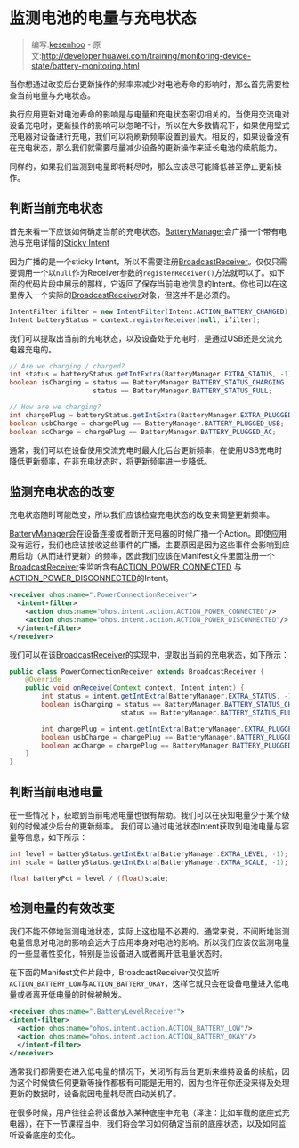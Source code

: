 # 监测电池的电量与充电状态

> 编写:[kesenhoo](https://github.com/kesenhoo) - 原文:<http://developer.huawei.com/training/monitoring-device-state/battery-monitoring.html>

当你想通过改变后台更新操作的频率来减少对电池寿命的影响时，那么首先需要检查当前电量与充电状态。

执行应用更新对电池寿命的影响是与电量和充电状态密切相关的。当使用交流电对设备充电时，更新操作的影响可以忽略不计，所以在大多数情况下，如果使用壁式充电器对设备进行充电，我们可以将刷新频率设置到最大。相反的，如果设备没有在充电状态，那么我们就需要尽量减少设备的更新操作来延长电池的续航能力。

同样的，如果我们监测到电量即将耗尽时，那么应该尽可能降低甚至停止更新操作。

## 判断当前充电状态

首先来看一下应该如何确定当前的充电状态。[BatteryManager](http://developer.huawei.com/reference/ohos/os/BatteryManager.html)会广播一个带有电池与充电详情的[Sticky Intent](http://developer.huawei.com/guide/topics/fundamentals/services.html)

因为广播的是一个sticky Intent，所以不需要注册[BroadcastReceiver](http://developer.huawei.com/reference/ohos/content/BroadcastReceiver.html)。仅仅只需要调用一个以`null`作为Receiver参数的`registerReceiver()`方法就可以了。如下面的代码片段中展示的那样，它返回了保存当前电池信息的Intent。你也可以在这里传入一个实际的[BroadcastReceiver](http://developer.huawei.com/reference/ohos/content/BroadcastReceiver.html)对象，但这并不是必须的。

```java
IntentFilter ifilter = new IntentFilter(Intent.ACTION_BATTERY_CHANGED);
Intent batteryStatus = context.registerReceiver(null, ifilter);
```

我们可以提取出当前的充电状态，以及设备处于充电时，是通过USB还是交流充电器充电的。

```java
// Are we charging / charged?
int status = batteryStatus.getIntExtra(BatteryManager.EXTRA_STATUS, -1);
boolean isCharging = status == BatteryManager.BATTERY_STATUS_CHARGING ||
                     status == BatteryManager.BATTERY_STATUS_FULL;

// How are we charging?
int chargePlug = batteryStatus.getIntExtra(BatteryManager.EXTRA_PLUGGED, -1);
boolean usbCharge = chargePlug == BatteryManager.BATTERY_PLUGGED_USB;
boolean acCharge = chargePlug == BatteryManager.BATTERY_PLUGGED_AC;
```

通常，我们可以在设备使用交流充电时最大化后台更新频率，在使用USB充电时降低更新频率，在非充电状态时，将更新频率进一步降低。

## 监测充电状态的改变

充电状态随时可能改变，所以我们应该检查充电状态的改变来调整更新频率。

[BatteryManager](http://developer.huawei.com/reference/ohos/os/BatteryManager.html)会在设备连接或者断开充电器的时候广播一个Action。即使应用没有运行，我们也应该接收这些事件的广播，主要原因是因为这些事件会影响到应用启动（从而进行更新）的频率，因此我们应该在Manifest文件里面注册一个[BroadcastReceiver](http://developer.huawei.com/reference/ohos/content/BroadcastReceiver.html)来监听含有[ACTION_POWER_CONNECTED](http://developer.huawei.com/reference/ohos/content/Intent.html#ACTION_POWER_CONNECTED) 与 [ACTION_POWER_DISCONNECTED](http://developer.huawei.com/reference/ohos/content/Intent.html#ACTION_POWER_DISCONNECTED)的Intent。

```xml
<receiver ohos:name=".PowerConnectionReceiver">
  <intent-filter>
    <action ohos:name="ohos.intent.action.ACTION_POWER_CONNECTED"/>
    <action ohos:name="ohos.intent.action.ACTION_POWER_DISCONNECTED"/>
  </intent-filter>
</receiver>
```

我们可以在该[BroadcastReceiver](http://developer.huawei.com/reference/ohos/content/BroadcastReceiver.html)的实现中，提取出当前的充电状态，如下所示：

```java
public class PowerConnectionReceiver extends BroadcastReceiver {
    @Override
    public void onReceive(Context context, Intent intent) {
        int status = intent.getIntExtra(BatteryManager.EXTRA_STATUS, -1);
        boolean isCharging = status == BatteryManager.BATTERY_STATUS_CHARGING ||
                            status == BatteryManager.BATTERY_STATUS_FULL;

        int chargePlug = intent.getIntExtra(BatteryManager.EXTRA_PLUGGED, -1);
        boolean usbCharge = chargePlug == BatteryManager.BATTERY_PLUGGED_USB;
        boolean acCharge = chargePlug == BatteryManager.BATTERY_PLUGGED_AC;
    }
}
```

## 判断当前电池电量

在一些情况下，获取到当前电池电量也很有帮助。我们可以在获知电量少于某个级别的时候减少后台的更新频率。
我们可以通过电池状态Intent获取到电池电量与容量等信息，如下所示：

```java
int level = batteryStatus.getIntExtra(BatteryManager.EXTRA_LEVEL, -1);
int scale = batteryStatus.getIntExtra(BatteryManager.EXTRA_SCALE, -1);

float batteryPct = level / (float)scale;
```

## 检测电量的有效改变

我们不能不停地监测电池状态，实际上这也是不必要的。通常来说，不间断地监测电量信息对电池的影响会远大于应用本身对电池的影响。所以我们应该仅监测电量的一些显著性变化，特别是当设备进入或者离开低电量状态时。

在下面的Manifest文件片段中，BroadcastReceiver仅仅监听`ACTION_BATTERY_LOW`与`ACTION_BATTERY_OKAY`，这样它就只会在设备电量进入低电量或者离开低电量的时候被触发。

```xml
<receiver ohos:name=".BatteryLevelReceiver">
<intent-filter>
  <action ohos:name="ohos.intent.action.ACTION_BATTERY_LOW"/>
  <action ohos:name="ohos.intent.action.ACTION_BATTERY_OKAY"/>
  </intent-filter>
</receiver>
```

通常我们都需要在进入低电量的情况下，关闭所有后台更新来维持设备的续航，因为这个时候做任何更新等操作都极有可能是无用的，因为也许在你还没来得及处理更新的数据时，设备就因电量耗尽而自动关机了。

在很多时候，用户往往会将设备放入某种底座中充电（译注：比如车载的底座式充电器），在下一节课程当中，我们将会学习如何确定当前的底座状态，以及如何监听设备底座的变化。